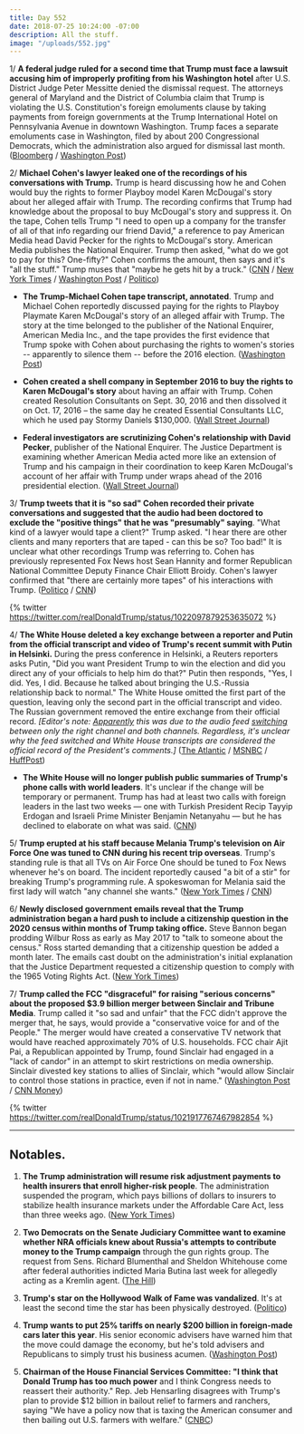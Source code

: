 ```yaml
---
title: Day 552
date: 2018-07-25 10:24:00 -07:00
description: All the stuff.
image: "/uploads/552.jpg"
---
```


1/ **A federal judge ruled for a second time that Trump must face a lawsuit accusing him of improperly profiting from his Washington hotel** after U.S. District Judge Peter Messitte denied the dismissal request. The attorneys general of Maryland and the District of Columbia claim that Trump is violating the U.S. Constitution's foreign emoluments clause by taking payments from foreign governments at the Trump International Hotel on Pennsylvania Avenue in downtown Washington. Trump faces a separate emoluments case in Washington, filed by about 200 Congressional Democrats, which the administration also argued for dismissal last month. ([Bloomberg](https://www.bloomberg.com/news/articles/2018-07-25/trump-must-face-emoluments-lawsuit-over-d-c-hotel-profits) / [Washington Post](https://www.washingtonpost.com/politics/federal-judge-allows-emoluments-case-against-trump-to-proceed/2018/07/25/c8070206-8fa4-11e8-8322-b5482bf5e0f5_story.html))

2/ **Michael Cohen's lawyer leaked one of the recordings of his conversations with Trump.** Trump is heard discussing how he and Cohen would buy the rights to former Playboy model Karen McDougal's story about her alleged affair with Trump. The recording confirms that Trump had knowledge about the proposal to buy McDougal's story and suppress it. On the tape, Cohen tells Trump "I need to open up a company for the transfer of all of that info regarding our friend David," a reference to pay American Media head David Pecker for the rights to McDougal's story. American Media publishes the National Enquirer. Trump then asked, "what do we got to pay for this? One-fifty?" Cohen confirms the amount, then says and it's "all the stuff." Trump muses that "maybe he gets hit by a truck." ([CNN](https://www.cnn.com/2018/07/24/politics/michael-cohen-donald-trump-tape/index.html) / [New York Times](https://www.nytimes.com/2018/07/24/us/politics/trump-cohen-tape.html) / [Washington Post](https://www.washingtonpost.com/politics/transcript-of-cohen-tape-suggests-trump-knew-about-models-deal-to-sell-story-of-alleged-affair/2018/07/24/2b7a73c6-8fab-11e8-b769-e3fff17f0689_story.html) / [Politico](https://www.politico.com/story/2018/07/24/trump-tape-cohen-playboy-model-740413))

* **The Trump-Michael Cohen tape transcript, annotated**. Trump and Michael Cohen reportedly discussed paying for the rights to Playboy Playmate Karen McDougal's story of an alleged affair with Trump. The story at the time belonged to the publisher of the National Enquirer, American Media Inc., and the tape provides the first evidence that Trump spoke with Cohen about purchasing the rights to women's stories -- apparently to silence them -- before the 2016 election. ([Washington Post](https://www.washingtonpost.com/news/the-fix/wp/2018/07/24/the-trump-michael-cohen-tape-transcript-annotated/?utm_term=.07e76380ac6b))

* **Cohen created a shell company in September 2016 to buy the rights to Karen McDougal's story** about having an affair with Trump. Cohen created Resolution Consultants on Sept. 30, 2016 and then dissolved it on Oct. 17, 2016 – the same day he created Essential Consultants LLC, which he used pay Stormy Daniels $130,000. ([Wall Street Journal](https://www.wsj.com/articles/trumps-former-lawyer-michael-cohen-formed-delaware-company-to-pay-playboy-model-1532526807))

* **Federal investigators are scrutinizing Cohen's relationship with David Pecker**, publisher of the National Enquirer. The Justice Department is examining whether American Media acted more like an extension of Trump and his campaign in their coordination to keep Karen McDougal's account of her affair with Trump under wraps ahead of the 2016 presidential election. ([Wall Street Journal](https://www.wsj.com/articles/national-enquirers-years-long-dealings-with-trump-lawyer-fall-under-federal-scrutiny-1532534115))

3/ **Trump tweets that it is "so sad" Cohen recorded their private conversations and suggested that the audio had been doctored to exclude the "positive things" that he was "presumably" saying**. "What kind of a lawyer would tape a client?" Trump asked. "I hear there are other clients and many reporters that are taped - can this be so? Too bad!" It is unclear what other recordings Trump was referring to. Cohen has previously represented Fox News host Sean Hannity and former Republican National Committee Deputy Finance Chair Elliott Broidy. Cohen's lawyer confirmed that "there are certainly more tapes" of his interactions with Trump. ([Politico](https://www.politico.com/story/2018/07/25/trump-cohen-tape-740418) / [CNN](https://www.cnn.com/2018/07/25/politics/donald-trump-twitter-michael-cohen/index.html))

{% twitter https://twitter.com/realDonaldTrump/status/1022097879253635072 %}

4/ **The White House deleted a key exchange between a reporter and Putin from the official transcript and video of Trump's recent summit with Putin in Helsinki.** During the press conference in Helsinki, a Reuters reporters asks Putin, "Did you want President Trump to win the election and did you direct any of your officials to help him do that?" Putin then responds, "Yes, I did. Yes, I did. Because he talked about bringing the U.S.-Russia relationship back to normal." The White House omitted the first part of the question, leaving only the second part in the official transcript and video. The Russian government removed the entire exchange from their official record. *\[Editor's note: [Apparently](https://www.washingtonpost.com/news/politics/wp/2018/07/25/no-the-white-house-didnt-intentionally-edit-a-question-to-putin-out-of-a-video/) this was due to the audio feed [switching](https://www.cnn.com/2018/07/25/politics/trump-putin-transcript/index.html) between only the right channel and both channels. Regardless, it's unclear why the feed switched and White House transcripts are considered the official record of the President's comments.\]* ([The Atlantic](https://www.theatlantic.com/international/archive/2018/07/trump-putin-press-conference-transcript/565385/) / [MSNBC](http://www.msnbc.com/rachel-maddow/watch/trump-white-house-edits-putin-support-for-trump-out-of-transcript-1284716611545?playlist=associated) / [HuffPost](https://www.huffingtonpost.com/entry/white-house-putin-trump-press-conference_us_5b5837d6e4b0fd5c73ca30ca))

* **The White House will no longer publish public summaries of Trump's phone calls with world leaders**. It's unclear if the change will be temporary or permanent. Trump has had at least two calls with foreign leaders in the last two weeks — one with Turkish President Recip Tayyip Erdogan and Israeli Prime Minister Benjamin Netanyahu — but he has declined to elaborate on what was said. ([CNN](https://www.cnn.com/2018/07/24/politics/foreign-leaders-call-white-house/index.html))

5/ **Trump erupted at his staff because Melania Trump's television on Air Force One was tuned to CNN during his recent trip overseas**. Trump's standing rule is that all TVs on Air Force One should be tuned to Fox News whenever he's on board. The incident reportedly caused "a bit of a stir" for breaking Trump's programming rule. A spokeswoman for Melania said the first lady will watch "any channel she wants." ([New York Times](https://www.nytimes.com/2018/07/24/us/politics/trump-putin-cnn.html) / [CNN](https://www.cnn.com/2018/07/25/politics/melania-trump-channel/index.html))

6/ **Newly disclosed government emails reveal that the Trump administration began a hard push to include a citizenship question in the 2020 census within months of Trump taking office.** Steve Bannon began prodding Wilbur Ross as early as May 2017 to "talk to someone about the census." Ross started demanding that a citizenship question be added a month later. The emails cast doubt on the administration's initial explanation that the Justice Department requested a citizenship question to comply with the 1965 Voting Rights Act. ([New York Times](https://www.nytimes.com/2018/07/24/us/census-citizenship-question.html))

7/ **Trump called the FCC "disgraceful" for raising "serious concerns" about the proposed $3.9 billion merger between Sinclair and Tribune Media**. Trump called it "so sad and unfair" that the FCC didn't approve the merger that, he says, would provide a "conservative voice for and of the People." The merger would have created a conservative TV network that would have reached approximately 70% of U.S. households. FCC chair Ajit Pai, a Republican appointed by Trump, found Sinclair had engaged in a "lack of candor" in an attempt to skirt restrictions on media ownership. Sinclair divested key stations to allies of Sinclair, which "would allow Sinclair to control those stations in practice, even if not in name." ([Washington Post](https://www.washingtonpost.com/technology/2018/07/25/trump-criticizes-fcc-moving-block-sinclair-tribune-merger/?utm_term=.799597b8410f) / [CNN Money](https://money.cnn.com/2018/07/25/media/trump-tweet-sinclair-tribune-fcc/index.html))

{% twitter https://twitter.com/realDonaldTrump/status/1021917767467982854 %}

---

## Notables.

1. **The Trump administration will resume risk adjustment payments to health insurers that enroll higher-risk people**. The administration suspended the program, which pays billions of dollars to insurers to stabilize health insurance markets under the Affordable Care Act, less than three weeks ago. ([New York Times](https://www.nytimes.com/2018/07/24/us/politics/trump-insurers-risk-payments.html))

2. **Two Democrats on the Senate Judiciary Committee want to examine whether NRA officials knew about Russia's attempts to contribute money to the Trump campaign** through the gun rights group. The request from Sens. Richard Blumenthal and Sheldon Whitehouse come after federal authorities indicted Maria Butina last week for allegedly acting as a Kremlin agent. ([The Hill](http://thehill.com/policy/national-security/398667-judiciary-dems-call-on-grassley-to-hold-public-hearings-on-nras-role))

3. **Trump's star on the Hollywood Walk of Fame was vandalized**. It's at least the second time the star has been physically destroyed. ([Politico](https://www.politico.com/story/2018/07/25/trump-walk-of-fame-vandalized-740420))

4. **Trump wants to put 25% tariffs on nearly $200 billion in foreign-made cars later this year**. His senior economic advisers have warned him that the move could damage the economy, but he's told advisers and Republicans to simply trust his business acumen. ([Washington Post](https://www.washingtonpost.com/business/economy/trump-pushes-25-percent-auto-tariff-as-top-advisers-scramble-to-stop-him/2018/07/25/f7b9af04-8f8a-11e8-8322-b5482bf5e0f5_story.html))

5. **Chairman of the House Financial Services Committee: "I think that Donald Trump has too much power** and I think Congress needs to reassert their authority." Rep. Jeb Hensarling disagrees with Trump's plan to provide $12 billion in bailout relief to farmers and ranchers, saying "We have a policy now that is taxing the American consumer and then bailing out U.S. farmers with welfare." ([CNBC](https://www.cnbc.com/2018/07/25/house-financial-services-chairman-splits-with-trump-on-farm-relief-pla.html))